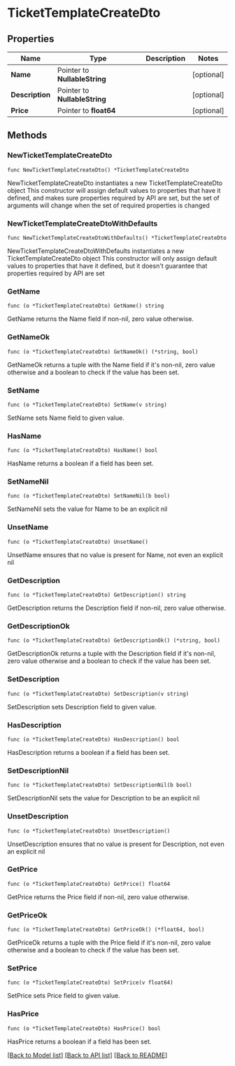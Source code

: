 # TicketTemplateCreateDto

## Properties

Name | Type | Description | Notes
------------ | ------------- | ------------- | -------------
**Name** | Pointer to **NullableString** |  | [optional] 
**Description** | Pointer to **NullableString** |  | [optional] 
**Price** | Pointer to **float64** |  | [optional] 

## Methods

### NewTicketTemplateCreateDto

`func NewTicketTemplateCreateDto() *TicketTemplateCreateDto`

NewTicketTemplateCreateDto instantiates a new TicketTemplateCreateDto object
This constructor will assign default values to properties that have it defined,
and makes sure properties required by API are set, but the set of arguments
will change when the set of required properties is changed

### NewTicketTemplateCreateDtoWithDefaults

`func NewTicketTemplateCreateDtoWithDefaults() *TicketTemplateCreateDto`

NewTicketTemplateCreateDtoWithDefaults instantiates a new TicketTemplateCreateDto object
This constructor will only assign default values to properties that have it defined,
but it doesn't guarantee that properties required by API are set

### GetName

`func (o *TicketTemplateCreateDto) GetName() string`

GetName returns the Name field if non-nil, zero value otherwise.

### GetNameOk

`func (o *TicketTemplateCreateDto) GetNameOk() (*string, bool)`

GetNameOk returns a tuple with the Name field if it's non-nil, zero value otherwise
and a boolean to check if the value has been set.

### SetName

`func (o *TicketTemplateCreateDto) SetName(v string)`

SetName sets Name field to given value.

### HasName

`func (o *TicketTemplateCreateDto) HasName() bool`

HasName returns a boolean if a field has been set.

### SetNameNil

`func (o *TicketTemplateCreateDto) SetNameNil(b bool)`

 SetNameNil sets the value for Name to be an explicit nil

### UnsetName
`func (o *TicketTemplateCreateDto) UnsetName()`

UnsetName ensures that no value is present for Name, not even an explicit nil
### GetDescription

`func (o *TicketTemplateCreateDto) GetDescription() string`

GetDescription returns the Description field if non-nil, zero value otherwise.

### GetDescriptionOk

`func (o *TicketTemplateCreateDto) GetDescriptionOk() (*string, bool)`

GetDescriptionOk returns a tuple with the Description field if it's non-nil, zero value otherwise
and a boolean to check if the value has been set.

### SetDescription

`func (o *TicketTemplateCreateDto) SetDescription(v string)`

SetDescription sets Description field to given value.

### HasDescription

`func (o *TicketTemplateCreateDto) HasDescription() bool`

HasDescription returns a boolean if a field has been set.

### SetDescriptionNil

`func (o *TicketTemplateCreateDto) SetDescriptionNil(b bool)`

 SetDescriptionNil sets the value for Description to be an explicit nil

### UnsetDescription
`func (o *TicketTemplateCreateDto) UnsetDescription()`

UnsetDescription ensures that no value is present for Description, not even an explicit nil
### GetPrice

`func (o *TicketTemplateCreateDto) GetPrice() float64`

GetPrice returns the Price field if non-nil, zero value otherwise.

### GetPriceOk

`func (o *TicketTemplateCreateDto) GetPriceOk() (*float64, bool)`

GetPriceOk returns a tuple with the Price field if it's non-nil, zero value otherwise
and a boolean to check if the value has been set.

### SetPrice

`func (o *TicketTemplateCreateDto) SetPrice(v float64)`

SetPrice sets Price field to given value.

### HasPrice

`func (o *TicketTemplateCreateDto) HasPrice() bool`

HasPrice returns a boolean if a field has been set.


[[Back to Model list]](../README.md#documentation-for-models) [[Back to API list]](../README.md#documentation-for-api-endpoints) [[Back to README]](../README.md)


